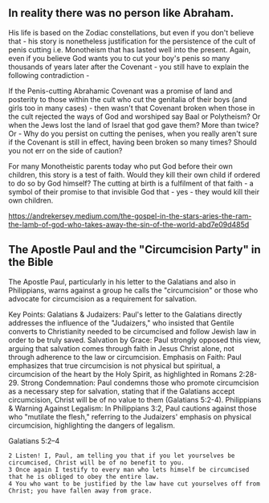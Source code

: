 ## In reality there was no person like Abraham. 

His life is based on the Zodiac constellations, but even if you don't believe that - 
his story is nonetheless justification for the persistence of the cult of penis cutting i.e. Monotheism 
that has lasted well into the present. 
Again, even if you believe God wants you to cut your boy's penis so many thousands of years later after the Covenant - 
you still have to explain the following contradiction - 

If the Penis-cutting Abrahamic Covenant was a promise of land and posterity to those within the cult 
who cut the genitalia of their boys (and girls too in many cases) - 
then wasn't that Covenant broken when those in the cult rejected the ways of God 
and worshiped say Baal or Polytheism? Or when the Jews lost the land of Israel that god gave them? More than twice? 
Or - Why do you persist on cutting the penises, when you really aren't sure 
if the Covenant is still in effect, having been broken so many times? Should you not err on the side of caution? 

For many Monotheistic parents today who put God before their own children, this story is a test of faith.
Would they kill their own child if ordered to do so by God himself?
The cutting at birth is a fulfilment of that faith - a symbol of their promise to that invisible God that - yes - they would kill their own children. 

https://andrekersey.medium.com/the-gospel-in-the-stars-aries-the-ram-the-lamb-of-god-who-takes-away-the-sin-of-the-world-abd7e09d485d

## The Apostle Paul and the "Circumcision Party" in the Bible

The Apostle Paul, particularly in his letter to the Galatians and also in Philippians, warns against a group he calls the "circumcision" or those who advocate for circumcision as a requirement for salvation. 

Key Points:
Galatians & Judaizers: Paul's letter to the Galatians directly addresses the influence of the "Judaizers," who insisted that Gentile converts to Christianity needed to be circumcised and follow Jewish law in order to be truly saved.
Salvation by Grace: Paul strongly opposed this view, arguing that salvation comes through faith in Jesus Christ alone, not through adherence to the law or circumcision.
Emphasis on Faith: Paul emphasizes that true circumcision is not physical but spiritual, a circumcision of the heart by the Holy Spirit, as highlighted in Romans 2:28-29.
Strong Condemnation: Paul condemns those who promote circumcision as a necessary step for salvation, stating that if the Galatians accept circumcision, Christ will be of no value to them (Galatians 5:2-4).
Philippians & Warning Against Legalism: In Philippians 3:2, Paul cautions against those who "mutilate the flesh," referring to the Judaizers' emphasis on physical circumcision, highlighting the dangers of legalism. 

Galatians 5:2–4
```
2 Listen! I, Paul, am telling you that if you let yourselves be circumcised, Christ will be of no benefit to you.
3 Once again I testify to every man who lets himself be circumcised that he is obliged to obey the entire law.
4 You who want to be justified by the law have cut yourselves off from Christ; you have fallen away from grace.
```
